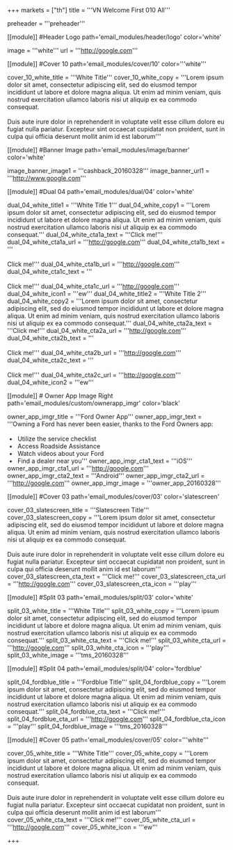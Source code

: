 +++
markets = ["th"]
title = '''VN Welcome First 010 All'''

preheader = '''preheader'''

[[module]] #Header Logo
path='email_modules/header/logo'
color='white'

  image = '''white'''
  url = '''http://google.com'''

[[module]] #Cover 10
path='email_modules/cover/10'
color='''white'''
 
  cover_10_white_title = '''White Title'''
  cover_10_white_copy = '''Lorem ipsum dolor sit amet, consectetur adipiscing elit, sed do eiusmod tempor incididunt ut labore et dolore magna aliqua. Ut enim ad minim veniam, quis nostrud exercitation ullamco laboris nisi ut aliquip ex ea commodo consequat.<br><br>Duis aute irure dolor in reprehenderit in voluptate velit esse cillum dolore eu fugiat nulla pariatur. Excepteur sint occaecat cupidatat non proident, sunt in culpa qui officia deserunt mollit anim id est laborum'''

[[module]] #Banner Image
path='email_modules/image/banner'
color='white'

  image_banner_image1 = '''cashback_20160328'''
  image_banner_url1 = '''http://www.google.com'''

[[module]] #Dual 04
path='email_modules/dual/04'
color='white'

  dual_04_white_title1 = '''White Title 1'''
  dual_04_white_copy1 = '''Lorem ipsum dolor sit amet, consectetur adipiscing elit, sed do eiusmod tempor incididunt ut labore et dolore magna aliqua. Ut enim ad minim veniam, quis nostrud exercitation ullamco laboris nisi ut aliquip ex ea commodo consequat.'''
  dual_04_white_cta1a_text = '''Click me!'''
  dual_04_white_cta1a_url = '''http://google.com'''
  dual_04_white_cta1b_text = '''</br></br>Click me!'''
  dual_04_white_cta1b_url = '''http://google.com'''
  dual_04_white_cta1c_text = '''</br></br>Click me!'''
  dual_04_white_cta1c_url = '''http://google.com'''
  dual_04_white_icon1 = '''ew'''
  dual_04_white_title2 = '''White Title 2'''
  dual_04_white_copy2 = '''Lorem ipsum dolor sit amet, consectetur adipiscing elit, sed do eiusmod tempor incididunt ut labore et dolore magna aliqua. Ut enim ad minim veniam, quis nostrud exercitation ullamco laboris nisi ut aliquip ex ea commodo consequat.'''
  dual_04_white_cta2a_text = '''Click me!'''
  dual_04_white_cta2a_url = '''http://google.com'''
  dual_04_white_cta2b_text = '''</br></br>Click me!'''
  dual_04_white_cta2b_url = '''http://google.com'''
  dual_04_white_cta2c_text = '''</br></br>Click me!'''
  dual_04_white_cta2c_url = '''http://google.com'''
  dual_04_white_icon2 = '''ew'''
    
[[module]] # Owner App Image Right
path='email_modules/custom/ownerapp_imgr'
color='black'

  owner_app_imgr_title = '''Ford Owner App'''
  owner_app_imgr_text = '''Owning a Ford has never been easier, thanks to the Ford Owners app&#58;<br/><br/>&nbsp;&#8226;&nbsp;&nbsp;&nbsp;Utilize the service checklist<br/>&nbsp;&#8226;&nbsp;&nbsp;&nbsp;Access Roadside Assistance<br/>&nbsp;&#8226;&nbsp;&nbsp;&nbsp;Watch videos about your Ford<br/>&nbsp;&#8226;&nbsp;&nbsp;&nbsp;Find a dealer near you'''
  owner_app_imgr_cta1_text = '''iOS'''
  owner_app_imgr_cta1_url = '''http://google.com'''
  owner_app_imgr_cta2_text = '''Android'''
  owner_app_imgr_cta2_url = '''http://google.com'''
  owner_app_imgr_image = '''owner_app_20160328'''

[[module]] #Cover 03
path='email_modules/cover/03'
color='slatescreen'

  cover_03_slatescreen_title = '''Slatescreen Title'''
  cover_03_slatescreen_copy = '''Lorem ipsum dolor sit amet, consectetur adipiscing elit, sed do eiusmod tempor incididunt ut labore et dolore magna aliqua. Ut enim ad minim veniam, quis nostrud exercitation ullamco laboris nisi ut aliquip ex ea commodo consequat.<br><br>Duis aute irure dolor in reprehenderit in voluptate velit esse cillum dolore eu fugiat nulla pariatur. Excepteur sint occaecat cupidatat non proident, sunt in culpa qui officia deserunt mollit anim id est laborum'''
  cover_03_slatescreen_cta_text = '''Click me!'''
  cover_03_slatescreen_cta_url = '''http://google.com'''
  cover_03_slatescreen_cta_icon = '''play'''

[[module]] #Split 03
path='email_modules/split/03'
color='white'

  split_03_white_title = '''White Title'''
  split_03_white_copy = '''Lorem ipsum dolor sit amet, consectetur adipiscing elit, sed do eiusmod tempor incididunt ut labore et dolore magna aliqua. Ut enim ad minim veniam, quis nostrud exercitation ullamco laboris nisi ut aliquip ex ea commodo consequat.'''
  split_03_white_cta_text = '''Click me!'''
  split_03_white_cta_url = '''http://google.com'''
  split_03_white_cta_icon = '''play'''
  split_03_white_image = '''tms_20160328'''

[[module]] #Split 04
path='email_modules/split/04'
color='fordblue'

  split_04_fordblue_title = '''Fordblue Title'''
  split_04_fordblue_copy = '''Lorem ipsum dolor sit amet, consectetur adipiscing elit, sed do eiusmod tempor incididunt ut labore et dolore magna aliqua. Ut enim ad minim veniam, quis nostrud exercitation ullamco laboris nisi ut aliquip ex ea commodo consequat.'''
  split_04_fordblue_cta_text = '''Click me!'''
  split_04_fordblue_cta_url = '''http://google.com'''
  split_04_fordblue_cta_icon = '''play'''
  split_04_fordblue_image = '''tms_20160328'''

[[module]] #Cover 05
path='email_modules/cover/05'
color='''white'''

  cover_05_white_title = '''White Title'''
  cover_05_white_copy = '''Lorem ipsum dolor sit amet, consectetur adipiscing elit, sed do eiusmod tempor incididunt ut labore et dolore magna aliqua. Ut enim ad minim veniam, quis nostrud exercitation ullamco laboris nisi ut aliquip ex ea commodo consequat.<br><br>Duis aute irure dolor in reprehenderit in voluptate velit esse cillum dolore eu fugiat nulla pariatur. Excepteur sint occaecat cupidatat non proident, sunt in culpa qui officia deserunt mollit anim id est laborum'''
  cover_05_white_cta_text = '''Click me!'''
  cover_05_white_cta_url = '''http://google.com'''
  cover_05_white_icon = '''ew'''

+++